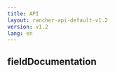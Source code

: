 ```yaml
---
title: API
layout: rancher-api-default-v1.2
version: v1.2
lang: en
---
```


## fieldDocumentation





